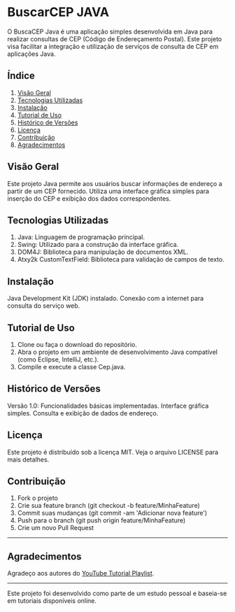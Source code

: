 # BuscarCEP JAVA

O BuscaCEP Java é uma aplicação simples desenvolvida em Java para realizar consultas de CEP (Código de Endereçamento Postal). Este projeto visa facilitar a integração e utilização de serviços de consulta de CEP em aplicações Java.

## Índice

1. [Visão Geral](#visão-geral)
2. [Tecnologias Utilizadas](#tecnologias-utilizadas)
3. [Instalação](#instalação)
4. [Tutorial de Uso](#tutorial-de-Uso)
5. [Histórico de Versões](#historico-de-versões)
6. [Licença](#licença)
7. [Contribuição](#contruibuição)
8. [Agradecimentos](#agradecimentos)

## Visão Geral

Este projeto Java permite aos usuários buscar informações de endereço a partir de um CEP fornecido. Utiliza uma interface gráfica simples para inserção do CEP e exibição dos dados correspondentes.

## Tecnologias Utilizadas

1. Java: Linguagem de programação principal.
2. Swing: Utilizado para a construção da interface gráfica.
3. DOM4J: Biblioteca para manipulação de documentos XML.
4. Atxy2k CustomTextField: Biblioteca para validação de campos de texto.

## Instalação

Java Development Kit (JDK) instalado.
Conexão com a internet para consulta do serviço web.

## Tutorial de Uso

1. Clone ou faça o download do repositório.
2. Abra o projeto em um ambiente de desenvolvimento Java compatível (como Eclipse, IntelliJ, etc.).
3. Compile e execute a classe Cep.java.

## Histórico de Versões

Versão 1.0:
Funcionalidades básicas implementadas.
Interface gráfica simples.
Consulta e exibição de dados de endereço.

## Licença

Este projeto é distribuído sob a licença MIT. Veja o arquivo LICENSE para mais detalhes.

## Contribuição

1. Fork o projeto
2. Crie sua feature branch (git checkout -b feature/MinhaFeature)
3. Commit suas mudanças (git commit -am 'Adicionar nova feature')
4. Push para o branch (git push origin feature/MinhaFeature)
5. Crie um novo Pull Request

---

## Agradecimentos
Agradeço aos autores do [YouTube Tutorial Playlist](https://www.youtube.com/playlist?list=PLbEOwbQR9lqxVuDWNIrG57_JGcbIL3FWP).

---
Este projeto foi desenvolvido como parte de um estudo pessoal e baseia-se em tutoriais disponíveis online.
